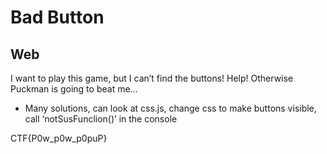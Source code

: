# Bad Button
## Web

I want to play this game, but I can’t find the buttons! Help! Otherwise Puckman is going to beat me…


- Many solutions, can look at css.js, change css to make buttons visible, call ‘notSusFunclion()’ in the console


CTF{P0w_p0w_p0puP}
